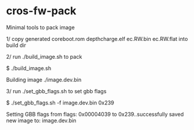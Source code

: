 # cros-fw-pack
Minimal tools to pack image

1/ copy generated coreboot.rom depthcharge.elf  ec.RW.bin  ec.RW.flat into build dir

2/ run ./build_image.sh to pack

$ ./build_image.sh

Building image ./image.dev.bin

3/ run ./set_gbb_flags.sh to set gbb flags

$ ./set_gbb_flags.sh -f image.dev.bin 0x239

Setting GBB flags from flags: 0x00004039 to 0x239..successfully saved new image to: image.dev.bin
